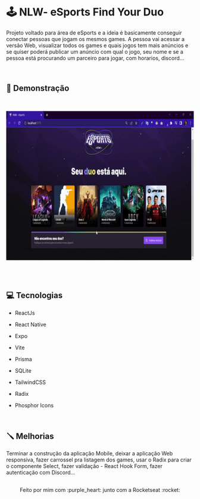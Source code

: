 # :joystick: NLW- eSports Find Your Duo

Projeto voltado para área de eSports e a ideia é basicamente conseguir conectar pessoas que jogam os mesmos games. A pessoa vai acessar a versão Web, visualizar todos os games e quais jogos tem mais anúncios e se quiser poderá publicar um anúncio com qual o jogo, seu nome e se a pessoa está procurando um parceiro para jogar, com horarios, discord…

<br>
  
  
##  :rocket: Demonstração

<br>


<p align ="left">
    <img width = "700" height = "400" src= "web/src/assets/gif.gif">
<p>

<br>


<br>

## :computer: Tecnologias 

- ReactJs 

- React Native 

- Expo

- Vite 

- Prisma

- SQLite

- TailwindCSS

- Radix 

- Phosphor Icons 

 
<br>

## :screwdriver: Melhorias

Terminar a construção da aplicação Mobile, deixar a aplicação Web responsiva, fazer carrossel pra listagem dos games, usar o Radix para criar o componente Select, fazer validação - React Hook Form, fazer autenticação com Discord... 

##

<p align ="center">Feito por mim com :purple_heart: junto com a Rocketseat :rocket: </p>
